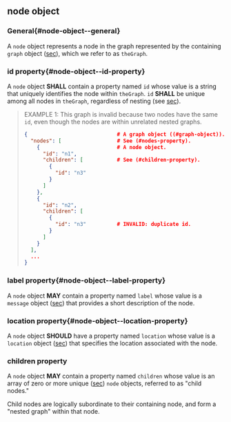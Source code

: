 ## node object

### General{#node-object--general}

A `node` object represents a node in the graph represented by the containing `graph` object ([sec](#graph-object)), which we refer to as `theGraph`.

### id property{#node-object--id-property}

A `node` object **SHALL** contain a property named `id` whose value is a string that uniquely identifies the node within `theGraph`. `id` **SHALL** be unique among all nodes in `theGraph`, regardless of nesting (see [sec](#children-property)).

> EXAMPLE 1: This graph is invalid because two nodes have the same `id`, even though the nodes are within unrelated nested graphs.
> 
> ```json
> {                             # A graph object ((#graph-object)).
>   "nodes": [                  # See (#nodes-property).
>     {                         # A node object.
>       "id": "n1",
>       "children": [           # See (#children-property).
>         {
>           "id": "n3"
>         }
>       ]
>     },
>     {
>       "id": "n2",
>       "children": [
>         {
>           "id": "n3"          # INVALID: duplicate id.
>         }
>       ]
>     }
>   ],
>   ...
> }
> ```

### label property{#node-object--label-property}

A `node` object **MAY** contain a property named `label` whose value is a `message` object ([sec](#message-object)) that provides a short description of the node.

### location property{#node-object--location-property}

A `node` object **SHOULD** have a property named `location` whose value is a `location` object ([sec](#location-object)) that specifies the location associated with the node.

### children property

A `node` object **MAY** contain a property named `children` whose value is an array of zero or more unique ([sec](#array-properties-with-unique-values)) `node` objects, referred to as "child nodes."

Child nodes are logically subordinate to their containing node, and form a "nested graph" within that node.

